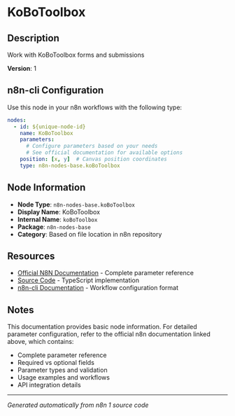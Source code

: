 # KoBoToolbox

## Description

Work with KoBoToolbox forms and submissions

**Version**: 1

## n8n-cli Configuration

Use this node in your n8n workflows with the following type:

```yaml
nodes:
  - id: ${unique-node-id}
    name: KoBoToolbox
    parameters:
      # Configure parameters based on your needs
      # See official documentation for available options
    position: [x, y]  # Canvas position coordinates
    type: n8n-nodes-base.koBoToolbox
```

## Node Information

- **Node Type**: `n8n-nodes-base.koBoToolbox`
- **Display Name**: KoBoToolbox
- **Internal Name**: `koBoToolbox`
- **Package**: `n8n-nodes-base`
- **Category**: Based on file location in n8n repository

## Resources

- [Official N8N Documentation](https://docs.n8n.io/integrations/builtin/app-nodes/n8n-nodes-base.kobotoolbox/) - Complete parameter reference
- [Source Code](https://github.com/n8n-io/n8n/blob/master/packages/nodes-base/nodes/KoBoToolbox/KoBoToolbox.node.ts) - TypeScript implementation
- [n8n-cli Documentation](https://github.com/edenreich/n8n-cli) - Workflow configuration format

## Notes

This documentation provides basic node information. For detailed parameter configuration, 
refer to the official n8n documentation linked above, which contains:

- Complete parameter reference
- Required vs optional fields
- Parameter types and validation
- Usage examples and workflows
- API integration details

---
*Generated automatically from n8n 1 source code*
